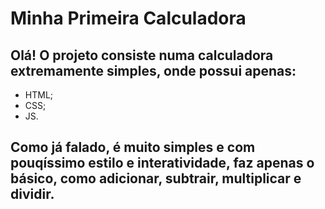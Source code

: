 # Minha Primeira Calculadora

## Olá! O projeto consiste numa calculadora extremamente simples, onde possui apenas:

- HTML;
- CSS;
- JS.

## Como já falado, é muito simples e com pouqíssimo estilo e interatividade, faz apenas o básico, como adicionar, subtrair, multiplicar e dividir.
